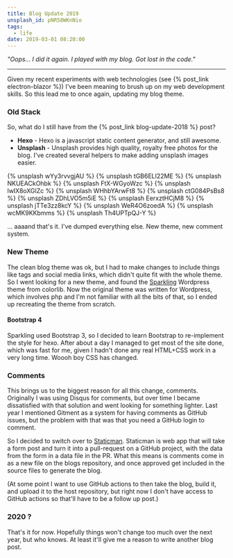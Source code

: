 ```yaml
---
title: Blog Update 2019
unsplash_id: pNR58WKnNio
tags:
  - life
date: 2019-03-01 08:20:00
---
```


<i>"Oops... I did it again. I played with my blog. Got lost in the code."</i>

---

Given my recent experiments with web technologies (see {% post_link electron-blazor %}) I've been meaning to brush up on my web development skills. So this lead me to once again, updating my blog theme.

### Old Stack

So, what do I still have from the {% post_link blog-update-2018 %} post?

- **Hexo** - Hexo is a javascript static content generator, and still awesome.
- **Unsplash** - Unsplash provides high quality, royalty free photos for the blog. I've created several helpers to make adding unsplash images easier.

<section class="gallery">
{% unsplash wYy3rvvgjAU %}
{% unsplash tGB6ELI22ME %}
{% unsplash NKUEACkOhbk %}
{% unsplash FtX-WGyoWzc %}
{% unsplash lwIX8oXGlZc %}
{% unsplash WHhbYArwFt8 %}
{% unsplash ctG084PsBs8 %}
{% unsplash ZDhLVO5m5iE %}
{% unsplash EerxztHCjM8 %}
{% unsplash jTTe3zz8kcY %}
{% unsplash WeR4O6zoedA %}
{% unsplash wcMK9KKbmms %}
{% unsplash Th4UPTpQJ-Y %}
</section>

... aaaand that's it. I've dumped everything else. New theme, new comment system.

### New Theme

The clean blog theme was ok, but I had to make changes to include things like tags and social media links, which didn't quite fit with the whole theme. So I went looking for a new theme, and found the [Sparkling](https://colorlib.com/wp/themes/sparkling/) Wordpress theme from colorlib. Now the original theme was written for Wordpress, which involves php and I'm not familiar with all the bits of that, so I ended up recreating the theme from scratch.

#### Bootstrap 4

Sparkling used Bootstrap 3, so I decided to learn Bootstrap to re-implement the style for hexo. After about a day I managed to get most of the site done, which was fast for me, given I hadn't done any real HTML+CSS work in a very long time. Woooh boy CSS has changed.

### Comments

This brings us to the biggest reason for all this change, comments. Originally I was using Disqus for comments, but over time I became dissatisfied with that solution and went looking for something lighter. Last year I mentioned Gitment as a system for having comments as GitHub issues, but the problem with that was that you need a GitHub login to comment.

So I decided to switch over to [Staticman](https://staticman.net/). Staticman is web app that will take a form post and turn it into a pull-request on a GitHub project, with the data from the form in a data file in the PR. What this means is comments come in as a new file on the blogs repository, and once approved get included in the source files to generate the blog.

(At some point I want to use GitHub actions to then take the blog, build it, and upload it to the host repository, but right now I don't have access to GitHub actions so that'll have to be a follow up post.)

### 2020 ?

That's it for now. Hopefully things won't change too much over the next year, but who knows. At least it'll give me a reason to write another blog post.

